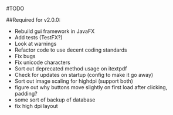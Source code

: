 #TODO

##Required for v2.0.0:

- Rebuild gui framework in JavaFX
- Add tests (TestFX?)
- Look at warnings
- Refactor code to use decent coding standards
- Fix bugs
- Fix unicode characters
- Sort out deprecated method usage on itextpdf
- Check for updates on startup (config to make it go away)
- Sort out image scaling for highdpi (support both)
- figure out why buttons move slightly on first load after clicking, padding?
- some sort of backup of database
- fix high dpi layout